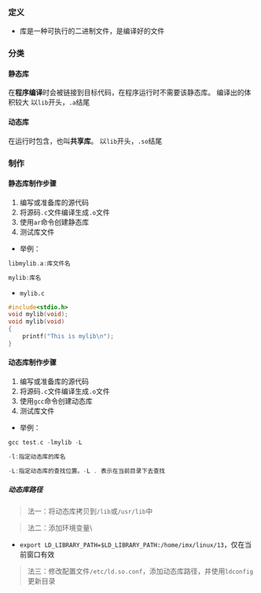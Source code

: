 ### 定义
- 库是一种可执行的二进制文件，是编译好的文件
### 分类
#### 静态库
在**程序编译**时会被链接到目标代码，在程序运行时不需要该静态库。
编译出的体积较大
以`lib`开头，`.a`结尾

#### 动态库
在运行时包含，也叫**共享库**。
以`lib`开头，`.so`结尾
### 制作
#### 静态库制作步骤

1. 编写或准备库的源代码
2. 将源码`.c`文件编译生成`.o`文件
3. 使用`ar`命令创建静态库
4. 测试库文件

- 举例：
```c
libmylib.a:库文件名

mylib:库名
```

- `mylib.c`
```c
#include<stdio.h>
void mylib(void);
void mylib(void)
{
    printf("This is mylib\n");
}
```
#### 动态库制作步骤

1. 编写或准备库的源代码
2. 将源码`.c`文件编译生成`.o`文件
3. 使用`gcc`命令创建动态库
4. 测试库文件

- 举例：
```c
gcc test.c -lmylib -L

-l:指定动态库的库名

-L:指定动态库的查找位置。-L . 表示在当前目录下去查找
```

##### 动态库路径
> 法一：将动态库拷贝到`/lib`或`/usr/lib`中

> 法二：添加环境变量\
- `export LD_LIBRARY_PATH=$LD_LIBRARY_PATH:/home/imx/linux/13`，仅在当前窗口有效

> 法三：修改配置文件`/etc/ld.so.conf`，添加动态库路径，并使用`ldconfig`更新目录